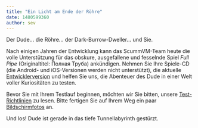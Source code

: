```yaml
---
title: "Ein Licht am Ende der Röhre"
date: 1480599360
author: sev
---
```


Der Dude... die Röhre... der Dark-Burrow-Dweller... und Sie.

Nach einigen Jahren der Entwicklung kann das ScummVM-Team heute die volle Unterstützung für das obskure, ausgefallene und fesselnde Spiel *Full Pipe* (Originaltitel: Полная Труба) ankündigen. Nehmen Sie Ihre Spiele-CD (die Android- und iOS-Versionen werden nicht unterstützt), die aktuelle [Entwicklerversion](/downloads/#daily) und helfen Sie uns, die Abenteuer des Dude in einer Welt voller Kuriositäten zu testen.

Bevor Sie mit Ihrem Testlauf beginnen, möchten wir Sie bitten, unsere [Test-Richtlinien](http://wiki.scummvm.org/index.php/Release_Testing) zu lesen. Bitte fertigen Sie auf Ihrem Weg ein paar [Bildschirmfotos](http://wiki.scummvm.org/index.php/Screenshots) an.

Und los! Dude ist gerade in das tiefe Tunnellabyrinth gestürzt.
